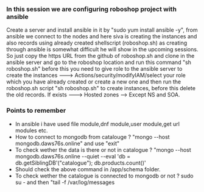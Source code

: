 ### In this session we are configuring roboshop project with ansible
Create a server and install ansible in it by "sudo yum install ansible -y", from ansible we connect to the nodes and here siva is creating the instances and also records using already created shellscript (roboshop.sh) as creating through ansible is somewhat difficult he will show in the upcoming sessions. So just copy the https URL from the github of roboshop.sh and clone in the ansible server and go to the roboshop location and run this command "sh roboshop.sh" before this you need to give role to the ansible server to create the instances ---> Actions/security/modifyIAM/select your role which you have already created or create a new one and then run the roboshop.sh script "sh roboshop.sh" to create instances, before this delete the old records. If exists ---> Hosted zones --> Except NS and SOA.

### Points to remember
- In ansible i have used file module,dnf module,user module,get url modules etc.
- How to connect to mongodb from catalouge ? "mongo --host mongodb.daws76s.online" and use "exit"
- To check wether the data is there or not in catalogue ? 
   "mongo --host mongodb.daws76s.online --quiet --eval 'db = db.getSiblingDB'("catalogue");
   db.products.count()'
- Should check the above command in /app/schema folder.
- To check wether the catalogue is connected to mongodb or not ? sudo su - and then "tail -f /var/log/messages

